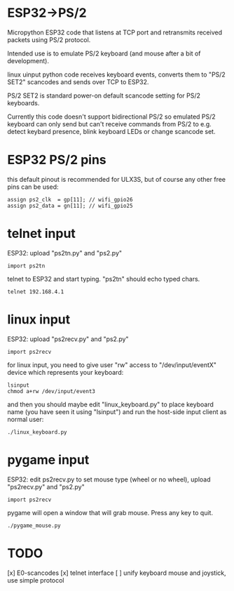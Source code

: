 # ESP32->PS/2

Micropython ESP32 code that listens at TCP port and
retransmits received packets using PS/2 protocol.

Intended use is to emulate PS/2 keyboard (and mouse after
a bit of development).

linux uinput python code receives keyboard events,
converts them to "PS/2 SET2" scancodes and
sends over TCP to ESP32.

PS/2 SET2 is standard power-on default scancode setting
for PS/2 keyboards.

Currently this code doesn't support bidirectional PS/2 so
emulated PS/2 keyboard can only send but can't receive commands
from PS/2 to e.g. detect keybard presence, blink keyboard LEDs
or change scancode set.

# ESP32 PS/2 pins

this default pinout is recommended for ULX3S, but of course
any other free pins can be used:

    assign ps2_clk  = gp[11]; // wifi_gpio26
    assign ps2_data = gn[11]; // wifi_gpio25

# telnet input

ESP32: upload "ps2tn.py" and "ps2.py"

    import ps2tn

telnet to ESP32 and start typing. "ps2tn" should echo typed chars.

    telnet 192.168.4.1

# linux input

ESP32: upload "ps2recv.py" and "ps2.py"

    import ps2recv

for linux input, you need to give user "rw" access to "/dev/input/eventX"
device which represents your keyboard:

    lsinput
    chmod a+rw /dev/input/event3

and then you should maybe edit "linux_keyboard.py" to place keyboard name
(you have seen it using "lsinput") and run the host-side input client
as normal user:

    ./linux_keyboard.py

# pygame input

ESP32: edit ps2recv.py to set mouse type
(wheel or no wheel), upload "ps2recv.py" and "ps2.py"

    import ps2recv

pygame will open a window that will grab mouse. Press any key to quit.

    ./pygame_mouse.py

# TODO

[x] E0-scancodes
[x] telnet interface
[ ] unify keyboard mouse and joystick, use simple protocol
